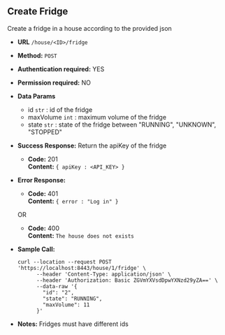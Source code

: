 **Create Fridge**
----
Create a fridge in a house according to the provided json

* **URL** `/house/<ID>/fridge`
* **Method:** `POST`
*  **Authentication required:** YES
*  **Permission required:** NO

* **Data Params**
    * id  `str` : id of the fridge
    * maxVolume  `int` : maximum volume of the fridge
    * state  `str` : state of the fridge between "RUNNING", "UNKNOWN", "STOPPED"
* **Success Response:**
  Return the apiKey of the fridge
    * **Code:** 201 <br />
      **Content:** `{ apiKey : <API_KEY> }`

* **Error Response:**
    * **Code:** 401 <br />
      **Content:** `{ error : "Log in" }`

  OR

    * **Code:** 400 <br />
      **Content:** `The house does not exists`
      

* **Sample Call:**
    ```shell
    curl --location --request POST 'https://localhost:8443/house/1/fridge' \
          --header 'Content-Type: application/json' \
          --header 'Authorization: Basic ZGVmYXVsdDpwYXNzd29yZA==' \
          --data-raw '{
            "id": "2",
            "state": "RUNNING",
            "maxVolume": 11
          }'
    ```
* **Notes:**
Fridges must have different ids
